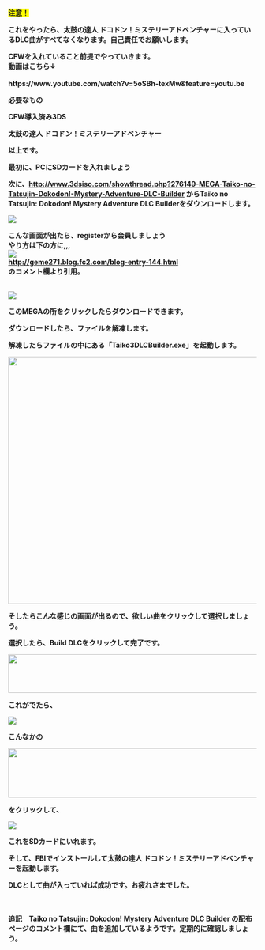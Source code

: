 <div  style="font-family:minecraft”><p>どうも。お久しぶりでございます。
</p>
<p>
</p>
<p>今回は、太鼓の達人 ドコドン！ミステリーアドベンチャー (通称3DS3)にカスタム曲を入れたいと思います。
</p>
<p><img   height=" src="https://i.gyazo.com/5e783da9111d39e3debbf3f4139f82e4.png" width="740">
<br />
<p>
</p>
<p><strong><span  style="background-color: rgb(255, 255, 0);">注意！</span></strong>
</p>
<p><strong>これをやったら、太鼓の達人 ドコドン！ミステリーアドベンチャーに入っているDLC曲がすべてなくなります。自己責任でお願いします。</strong>
</p>
<p><strong>CFWを入れていること前提でやっていきます。<br />動画はこちら↓<br /><br /> 
https://www.youtube.com/watch?v=5oSBh-texMw&feature=youtu.be
<p>
</p>
<p>必要なもの
</p>
<p>CFW導入済み3DS
</p>
<p>太鼓の達人 ドコドン！ミステリーアドベンチャー
</p>
<p>
</p>
<p>以上です。
</p>
<p>
</p>
<p>最初に、PCにSDカードを入れましょう
</p>
<p>
</p>
<p>次に、<a  href="http://www.3dsiso.com/showthread.php?276149-MEGA-Taiko-no-Tatsujin-Dokodon!-Mystery-Adventure-DLC-Builder" target="_blank">http://www.3dsiso.com/showthread.php?276149-MEGA-Taiko-no-Tatsujin-Dokodon!-Mystery-Adventure-DLC-Builder</a>&nbsp;からTaiko no Tatsujin: Dokodon! Mystery Adventure DLC Builderをダウンロードします。
</p>
<p>
</p>
<p><img  src="https://i.gyazo.com/f6c79f50a1812702b2f80d7597d75b27.png">
</p>
<p>
</p>
<p>こんな画面が出たら、registerから会員しましょう<br />やり方は下の方に,,,<br /><img  src="https://i.gyazo.com/36fd55861386c61b09d827f2c805ffbc.png"><br /><a  href="http://geme271.blog.fc2.com/blog-entry-144.html" target="_blank">http://geme271.blog.fc2.com/blog-entry-144.html<br /></a>のコメント欄より引用。<br /><br /></p>
<p>
</p>
<p><img  src="https://i.gyazo.com/a0cecceb921e569e7724d377a82dda31.png">
</p>
<p>
</p>
<p>このMEGAの所をクリックしたらダウンロードできます。
</p>
<p>
</p>
<p>ダウンロードしたら、ファイルを解凍します。
</p>
<p>解凍したらファイルの中にある「Taiko3DLCBuilder.exe」を起動します。
</p>
<p><img  height="500" src="https://i.gyazo.com/132967ece69dd704beeeb54050b6dec7.png" width="750">
</p>
<p>
</p>
<p>そしたらこんな感じの画面が出るので、欲しい曲をクリックして選択しましょう。
</p>
<p>
</p>
<p>選択したら、Build DLCをクリックして完了です。
</p>
<p><img  height="78" src="https://i.gyazo.com/87104b6a58be8cd8b347220cab7b7d26.png" width="832">
</p>
<p>
</p>
<p>これがでたら、
</p>
<p>
</p>
<p><img  src="https://i.gyazo.com/29d455c9eef63df9f615556fb76d16fa.png">
</p>
<p>
</p>
<p>こんなかの
</p>
<p>
</p>
<p><img  height="100" src="https://i.gyazo.com/ee594931a9b094599cc0a96af0a55e4d.png" width="505">
</p>
<p>
</p>
<p>をクリックして、
</p>
<p>
</p>
<p><img  src="https://i.gyazo.com/09ec6b8651478af1489e008c914c87c9.png">
</p>
<p>
</p>
<p>これをSDカードにいれます。
</p>
<p>そして、FBIでインストールして太鼓の達人 ドコドン！ミステリーアドベンチャーを起動します。
</p>
<p>DLCとして曲が入っていれば成功です。お疲れさまでした。<br /><br /><br /></p>
<p><b>追記　</b>Taiko no Tatsujin: Dokodon! Mystery Adventure DLC Builder の配布ページのコメント欄にて、曲を追加しているようです。定期的に確認しましょう。</p></div>
